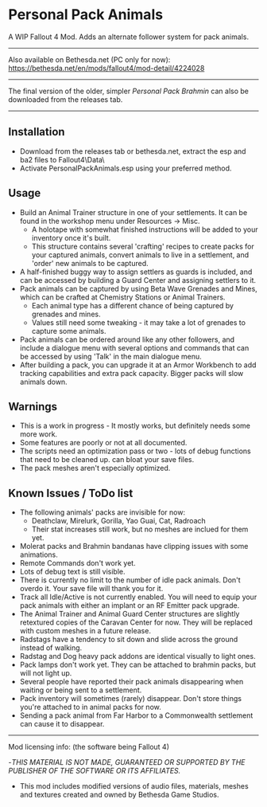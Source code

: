 # Personal Pack Animals

A WIP Fallout 4 Mod. Adds an alternate follower system for pack animals.

-------------------------------------------------------------------------------------------------------

Also available on Bethesda.net (PC only for now):
https://bethesda.net/en/mods/fallout4/mod-detail/4224028

-------------------------------------------------------------------------------------------------------

The final version of the older, simpler *Personal Pack Brahmin* can also be downloaded from the releases tab.

-------------------------------------------------------------------------------------------------------

## Installation

- Download from the releases tab or bethesda.net, extract the esp and ba2 files to Fallout4\\Data\\
- Activate PersonalPackAnimals.esp using your preferred method.


## Usage

- Build an Animal Trainer structure in one of your settlements. It can be found in the workshop menu under Resources -> Misc.
	- A holotape with somewhat finished instructions will be added to your inventory once it's built.
	- This structure contains several 'crafting' recipes to create packs for your captured animals, convert animals to live in a settlement, and 'order' new animals to be captured.
- A half-finished buggy way to assign settlers as guards is included, and can be accessed by building a Guard Center and assigning settlers to it.
- Pack animals can be captured by using Beta Wave Grenades and Mines, which can be crafted at Chemistry Stations or Animal Trainers.
	- Each animal type has a different chance of being captured by grenades and mines.
	- Values still need some tweaking - it may take a lot of grenades to capture some animals.
- Pack animals can be ordered around like any other followers, and include a dialogue menu with several options and commands that can be accessed by using 'Talk' in the main dialogue menu.
- After building a pack, you can upgrade it at an Armor Workbench to add tracking capabilities and extra pack capacity. Bigger packs will slow animals down.


## Warnings

- This is a work in progress - It mostly works, but definitely needs some more work. 
- Some features are poorly or not at all documented.
- The scripts need an optimization pass or two - lots of debug functions that need to be cleaned up.
 can bloat your save files.
- The pack meshes aren't especially optimized.


## Known Issues / ToDo list

- The following animals' packs are invisible for now:
	- Deathclaw, Mirelurk, Gorilla, Yao Guai, Cat, Radroach
	- Their stat increases still work, but no meshes are inclued for them yet.
- Molerat packs and Brahmin bandanas have clipping issues with some animations.
- Remote Commands don't work yet.
- Lots of debug text is still visible.
- There is currently no limit to the number of idle pack animals. Don't overdo it. Your save file will thank you for it.
- Track all Idle/Active is not currently enabled. You will need to equip your pack animals with either an implant or an RF Emitter pack upgrade.
- The Animal Trainer and Animal Guard Center structures are slightly retextured copies of the Caravan Center for now. They will be replaced with custom meshes in a future release.
- Radstags have a tendency to sit down and slide across the ground instead of walking.
- Radstag and Dog heavy pack addons are identical visually to light ones.
- Pack lamps don't work yet. They can be attached to brahmin packs, but will not light up.
- Several people have reported their pack animals disappearing when waiting or being sent to a settlement.
- Pack inventory will sometimes (rarely) disappear. Don't store things you're attached to in animal packs for now.
- Sending a pack animal from Far Harbor to a Commonwealth settlement can cause it to disappear.


-------------------------------------------------------------------------------------------------------
Mod licensing info: (the software being Fallout 4) 

-*THIS MATERIAL IS NOT MADE, GUARANTEED OR SUPPORTED BY THE PUBLISHER OF THE SOFTWARE OR ITS AFFILIATES.*
- This mod includes modified versions of audio files, materials, meshes and textures created and owned by Bethesda Game Studios.

